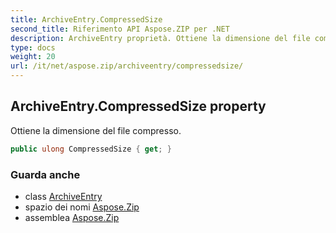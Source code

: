```yaml
---
title: ArchiveEntry.CompressedSize
second_title: Riferimento API Aspose.ZIP per .NET
description: ArchiveEntry proprietà. Ottiene la dimensione del file compresso.
type: docs
weight: 20
url: /it/net/aspose.zip/archiveentry/compressedsize/
---
```

## ArchiveEntry.CompressedSize property

Ottiene la dimensione del file compresso.

```csharp
public ulong CompressedSize { get; }
```

### Guarda anche

* class [ArchiveEntry](../)
* spazio dei nomi [Aspose.Zip](../../archiveentry/)
* assemblea [Aspose.Zip](../../../)


